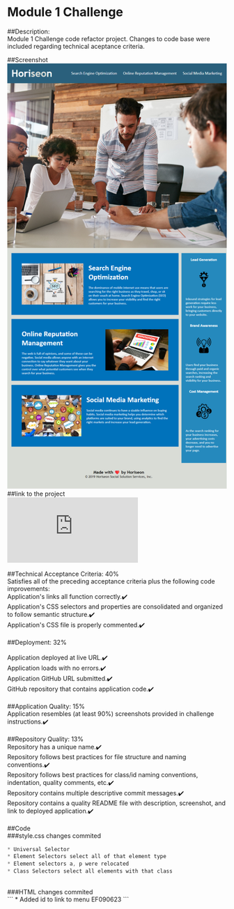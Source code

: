 # Module 1 Challenge

##Description:<br>
Module 1 Challenge code refactor project. Changes to code base were included regarding technical aceptance criteria.<br>

##Screenshot<br>
![Screenshot-02-Challenge-Develop-Eleazar](Assets/eleazarf.github.io_02-Challenge_Develop_.png)
<br>
##link to the project<br>
![Refactor project Horiseon](https://eleazarf.github.io/02-Challenge/index.html)<br>

##Technical Acceptance Criteria: 40%
<br>
Satisfies all of the preceding acceptance criteria plus the following code improvements:<br>
Application's links all function correctly.✔️<br>
Application's CSS selectors and properties are consolidated and organized to follow semantic structure.✔️<br>
Application's CSS file is properly commented.✔️<br>
<br>
##Deployment: 32%<br>
<br>
Application deployed at live URL.✔️<br>
Application loads with no errors.✔️<br>
Application GitHub URL submitted.✔️<br>
GitHub repository that contains application code.✔️<br>
<br>
##Application Quality: 15%<br>
Application resembles (at least 90%) screenshots provided in challenge instructions.✔️<br>
<br>
##Repository Quality: 13%<br>
Repository has a unique name.✔️<br>
Repository follows best practices for file structure and naming conventions.✔️<br>
Repository follows best practices for class/id naming conventions, indentation, quality comments, etc.✔️<br>
Repository contains multiple descriptive commit messages.✔️<br>
Repository contains a quality README file with description, screenshot, and link to deployed application.✔️<br>
<br>
##Code<br>
###style.css changes commited<br>
```CSS
* Universal Selector
* Element Selectors select all of that element type
* Element selectors a, p were relocated
* Class Selectors select all elements with that class
```
<br>
###HTML changes commited<br>
```
* Added id to link to menu EF090623
```
<br>
